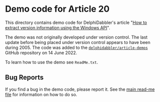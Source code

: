 # Demo code for Article 20

This directory contains demo code for DelphiDabbler's article "[How to extract version information using the Windows API](https://delphidabbler.com/articles/article-20)".

The demo was not originally developed under version control. The last update before being placed under version control appears to have been during 2005. The code was added to the [`delphidabbler/article-demos`](https://github.com/delphidabbler/article-demos) GitHub repository on 14 June 2022.

To learn how to use the demo see `ReadMe.txt`.

## Bug Reports

If you find a bug in the demo code, please report it. See the [main read-me file](https://github.com/delphidabbler/article-demos/blob/master/README.md#bug-reports) for information on how to do so.
